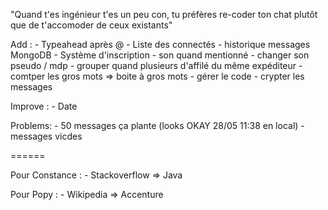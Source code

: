 "Quand t'es ingénieur t'es un peu con, tu préfères re-coder ton chat plutôt que de t'accomoder de ceux existants"

Add :
	- Typeahead après @
	- Liste des connectés
	- historique messages MongoDB 
	- Système d'inscription
	- son quand mentionné
	- changer son pseudo / mdp
	- grouper quand plusieurs d'affilé du même expéditeur
	- comtper les gros mots => boite à gros mots
	- gérer le code
	- crypter les messages

Improve : 
	- Date

Problems:
	- 50 messages ça plante (looks OKAY 28/05 11:38 en local)
	- messages vicdes

====== 

Pour Constance :
	- Stackoverflow => Java

Pour Popy : 
	- Wikipedia => Accenture